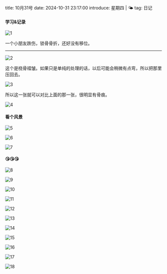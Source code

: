 title: 10月31号
date: 2024-10-31 23:17:00
introduce: 星期四 | 🌤️
tag: 日记

#### 学习&记录

![1](/static/img/2024/10/31/1.jpg)

一个小朋友跌伤，锁骨骨折，还好没有移位。

---

![2](/static/img/2024/10/31/2.jpg)

这个是桡骨褶皱。如果只是单纯的处理的话，以后可能会稍微有点弯，所以把那里压回去。

![3](/static/img/2024/10/31/3.jpg)

所以这一张就可以对比上面的那一张，很明显有骨痕。

![4](/static/img/2024/10/31/4.jpg)

#### 看个风景

![5](/static/img/2024/10/31/5.jpg)

![6](/static/img/2024/10/31/6.jpg)

![7](/static/img/2024/10/31/7.jpg)

#### 😘😘😘

![8](/static/img/2024/10/31/8.jpg)

![9](/static/img/2024/10/31/9.jpg)

![10](/static/img/2024/10/31/10.jpg)

![11](/static/img/2024/10/31/11.jpg)

![12](/static/img/2024/10/31/12.jpg)

![13](/static/img/2024/10/31/13.jpg)

![14](/static/img/2024/10/31/14.jpg)

![15](/static/img/2024/10/31/15.jpg)

![16](/static/img/2024/10/31/16.jpg)

![17](/static/img/2024/10/31/17.jpg)

![18](/static/img/2024/10/31/18.jpg)

